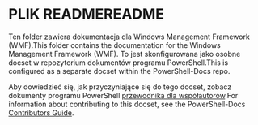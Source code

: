 # <a name="readme"></a><span data-ttu-id="ebfe7-101">PLIK README</span><span class="sxs-lookup"><span data-stu-id="ebfe7-101">README</span></span>

<span data-ttu-id="ebfe7-102">Ten folder zawiera dokumentacja dla Windows Management Framework (WMF).</span><span class="sxs-lookup"><span data-stu-id="ebfe7-102">This folder contains the documentation for the Windows Management Framework (WMF).</span></span>
<span data-ttu-id="ebfe7-103">To jest skonfigurowana jako osobne docset w repozytorium dokumentów programu PowerShell.</span><span class="sxs-lookup"><span data-stu-id="ebfe7-103">This is configured as a separate docset within the PowerShell-Docs repo.</span></span>

<span data-ttu-id="ebfe7-104">Aby dowiedzieć się, jak przyczyniające się do tego docset, zobacz dokumenty programu PowerShell [przewodnika dla współautorów](https://github.com/PowerShell/PowerShell-Docs/blob/staging/CONTRIBUTING.md).</span><span class="sxs-lookup"><span data-stu-id="ebfe7-104">For information about contributing to this docset, see the PowerShell-Docs [Contributors Guide](https://github.com/PowerShell/PowerShell-Docs/blob/staging/CONTRIBUTING.md).</span></span>